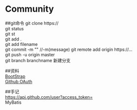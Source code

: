 # Community


##git命令
git clone https://   
git status    
git st  
git add .    
git add filename  
git commit -m "" //-m(message)
git remote add origin https://...  
git push -u origin master   
git branch branchname 新建分支   
  

##资料   
[BootStrap](https://v3.bootcss.com/components/)  
[Github OAuth](https://developer.github.com/)  

##手记   
https://api.github.com/user?access_token=   
MyBatis   

